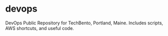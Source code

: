 # devops
DevOps Public Repository for TechBento, Portland, Maine.  Includes scripts, AWS shortcuts, and useful code. 
